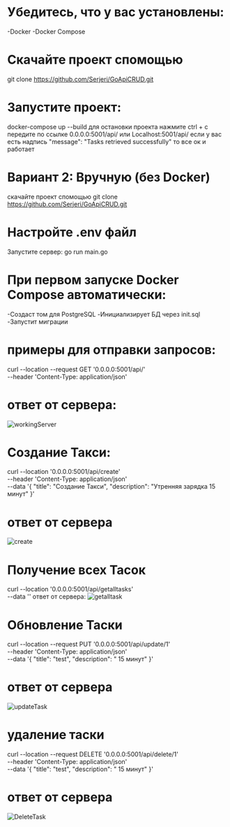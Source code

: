 # Убедитесь, что у вас установлены:

 -Docker
 -Docker Compose

# Скачайте проект спомощью 
  git clone https://github.com/Serjeri/GoApiCRUD.git

# Запустите проект:
   docker-compose up --build 
   для остановки проекта нажмите ctrl + c
  передите по ссылке 0.0.0.0:5001/api/ или Localhost:5001/api/ 
  если у вас есть надпись  "message": "Tasks retrieved successfully"
  то все ок и работает 

# Вариант 2: Вручную (без Docker)
  скачайте проект спомощью 
  git clone https://github.com/Serjeri/GoApiCRUD.git

# Настройте .env файл

  Запустите сервер:
  go run main.go

# При первом запуске Docker Compose автоматически:
  -Создаст том для PostgreSQL
  -Инициализирует БД через init.sql
  -Запустит миграции

# примеры для отправки запросов:
curl --location --request GET '0.0.0.0:5001/api/' \
--header 'Content-Type: application/json'

# ответ от сервера:
![workingServer](https://github.com/user-attachments/assets/19fc244b-7147-418d-a5b4-8782da8ea901)

# Создание Такси:
curl --location '0.0.0.0:5001/api/create' \
--header 'Content-Type: application/json' \
--data '{
    "title": "Создание Такси",
    "description": "Утренняя зарядка 15 минут"
}'
# ответ от сервера 
![create](https://github.com/user-attachments/assets/b6cf6eb6-8269-4803-a55b-7e0a657a2e86)

# Получение всех Тасок
curl --location '0.0.0.0:5001/api/getalltasks' \
--data ''
ответ от сервера:
![getalltask](https://github.com/user-attachments/assets/9128575c-e9f9-4296-ac24-050e095097a1)

# Обновление Таски 
curl --location --request PUT '0.0.0.0:5001/api/update/1' \
--header 'Content-Type: application/json' \
--data '{
    "title": "test",
    "description": " 15 минут"
}'

# ответ от сервера 
![updateTask](https://github.com/user-attachments/assets/00b8064d-5da3-4f0c-92c0-12638892dbfc)

# удаление таски 
curl --location --request DELETE '0.0.0.0:5001/api/delete/1' \
--header 'Content-Type: application/json' \
--data '{
    "title": "test",
    "description": " 15 минут"
}'
# ответ от сервера
![DeleteTask](https://github.com/user-attachments/assets/74dc1f1e-387c-4159-ad55-973a4e4fa944)
